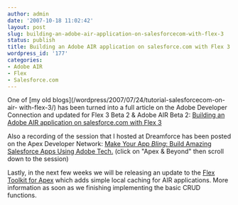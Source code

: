 ```yaml
---
author: admin
date: '2007-10-18 11:02:42'
layout: post
slug: building-an-adobe-air-application-on-salesforcecom-with-flex-3
status: publish
title: Building an Adobe AIR application on salesforce.com with Flex 3
wordpress_id: '177'
categories:
- Adobe AIR
- Flex
- Salesforce.com
---
```


One of [my old blogs](/wordpress/2007/07/24/tutorial-salesforcecom-on-air-
with-flex-3/) has been turned into a full article on the Adobe Developer
Connection and updated for Flex 3 Beta 2 & Adobe AIR Beta 2: [Building an
Adobe AIR application on salesforce.com with Flex
3](http://www.adobe.com/devnet/flex/articles/flex_air_salesforce.html)

Also a recording of the session that I hosted at Dreamforce has been posted on
the Apex Developer Network: [Make Your App *Bling*: Build Amazing Salesforce
Apps Using Adobe
Tech.](http://wiki.apexdevnet.com/index.php/Dreamforce07_Dev_Sessions) (click
on "Apex & Beyond" then scroll down to the session)

Lastly, in the next few weeks we will be releasing an update to the [Flex
Toolkit for Apex](http://flex.org/salesforce) which adds simple local caching
for AIR applications. More information as soon as we finishing implementing
the basic CRUD functions.

